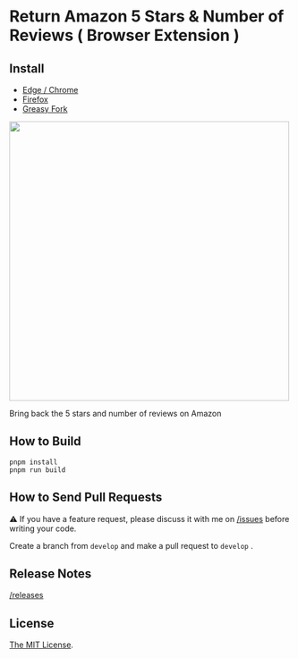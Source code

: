 # Return Amazon 5 Stars & Number of Reviews ( Browser Extension )

## Install

- [Edge / Chrome](https://chrome.google.com/webstore/detail/nahhbhpfahionfaobhlmoldlicdaoddg)
- [Firefox](https://addons.mozilla.org/ja/firefox/addon/classic-amazon-stars/)
- [Greasy Fork](https://greasyfork.org/scripts/474149-return-amazon-5-stars-number-of-reviews)

<a href="https://chrome.google.com/webstore/detail/nahhbhpfahionfaobhlmoldlicdaoddg" target="_blank"><img src="https://user-images.githubusercontent.com/315510/262693816-9871ef8b-d7e7-4f0c-856d-7baa510f1715.png" width="500px" /></a>

Bring back the 5 stars and number of reviews on Amazon

## How to Build

```
pnpm install
pnpm run build
```

## How to Send Pull Requests

⚠️ If you have a feature request, please discuss it with me on [/issues](https://github.com/Cside/return-amazon-5-stars-and-number-of-reviews/issues) before writing your code.

Create a branch from `develop` and make a pull request to `develop` .

## Release Notes

[/releases](https://github.com/Cside/return-amazon-5-stars-and-number-of-reviews/releases)

## License

[The MIT License](/LICENSE).
